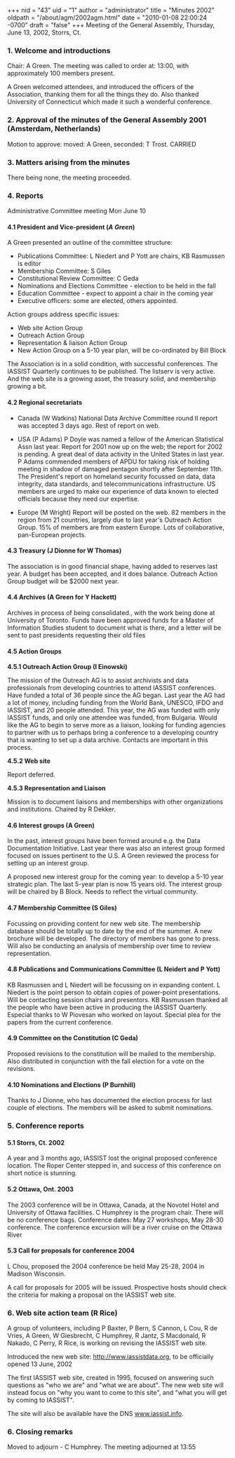 +++
nid = "43"
uid = "1"
author = "administrator"
title = "Minutes 2002"
oldpath = "/about/agm/2002agm.html"
date = "2010-01-08 22:00:24 -0700"
draft = "false"
+++
Meeting of the General Assembly, Thursday, June 13, 2002, Storrs, Ct.

### 1. Welcome and introductions

Chair: A Green. The meeting was called to order at: 13:00, with
approximately 100 members present.

A Green welcomed attendees, and introduced the officers of the
Association, thanking them for all the things they do. Also thanked
University of Connecticut which made it such a wonderful conference.

### 2. Approval of the minutes of the General Assembly 2001 (Amsterdam, Netherlands)

Motion to approve: moved: A Green, seconded: T Trost. CARRIED

### 3. Matters arising from the minutes

There being none, the meeting proceeded.

### 4. Reports

Administrative Committee meeting Mon June 10

#### 4.1 President and Vice-president (*A Green*)

A Green presented an outline of the committee structure:

-   Publications Committee: L Niedert and P Yott are chairs, KB
    Rasmussen is editor
-   Membership Committee: S Giles
-   Constitutional Review Committee: C Geda
-   Nominations and Elections Committee - election to be held in the
    fall
-   Education Committee - expect to appoint a chair in the coming year
-   Executive officers: some are elected, others appointed.

Action groups address specific issues:

-   Web site Action Group
-   Outreach Action Group
-   Representation & liaison Action Group
-   New Action Group on a 5-10 year plan, will be co-ordinated by Bill
    Block

The Association is in a solid condition, with successful conferences.
The IASSIST Quarterly continues to be published. The listserv is very
active. And the web site is a growing asset, the treasury solid, and
membership growing a bit.

#### 4.2 Regional secretariats

-   Canada (W Watkins)
    National Data Archive Committee round II report was accepted 3 days
    ago. Rest of report on web.

-   USA (P Adams)
    P Doyle was named a fellow of the American Statistical Assn last
    year. Report for 2001 now up on the web; the report for 2002 is
    pending. A great deal of data activity in the United States in last
    year. P Adams commended members of APDU for taking risk of holding
    meeting in shadow of damaged pentagon shortly after September 11th.
    The President's report on homeland security focussed on data, data
    integrity, data standards, and telecommunications infrastructure. US
    members are urged to make our experience of data known to elected
    officials because they need our expertise.

-   Europe (M Wright)
    Report will be posted on the web. 82 members in the region from 21
    countries, largely due to last year's Outreach Action Group. 15% of
    members are from eastern Europe. Lots of collaborative, pan-European
    projects.

#### 4.3 Treasury (J Dionne for W Thomas)

The association is in good financial shape, having added to reserves
last year. A budget has been accepted, and it does balance. Outreach
Action Group budget will be $2000 next year.

#### 4.4 Archives (A Green for Y Hackett)

Archives in process of being consolidated., with the work being done at
University of Toronto. Funds have been approved funds for a Master of
Information Studies student to document what is there, and a letter will
be sent to past presidents requesting their old files

#### 4.5 Action Groups

**4.5.1 Outreach Action Group (I Einowski)**

The mission of the Outreach AG is to assist archivists and data
professionals from developing countries to attend IASSIST conferences.
Have funded a total of 36 people since the AG began. Last year the AG
had a lot of money, including funding from the World Bank, UNESCO, IFDO
and IASSIST, and 20 people attended. This year, the AG was funded with
only IASSIST funds, and only one attendee was funded, from Bulgaria.
Would like the AG to begin to serve more as a liaison, looking for
funding agencies to partner with us to perhaps bring a conference to a
developing country that is wanting to set up a data archive. Contacts
are important in this process.

**4.5.2 Web site**

Report deferred.

**4.5.3 Representation and Liaison**

Mission is to document liaisons and memberships with other organizations
and institutions. Chaired by R Dekker.

#### 4.6 Interest groups (A Green)

In the past, interest groups have been formed around e.g. the Data
Documentation Initiative. Last year there was also an interest group
formed focused on issues pertinent to the U.S. A Green reviewed the
process for setting up an interest group.

A proposed new interest group for the coming year: to develop a 5-10
year strategic plan. The last 5-year plan is now 15 years old. The
interest group will be chaired by B Block. Needs to reflect the virtual
community.

#### 4.7 Membership Committee (S Giles)

Focussing on providing content for new web site. The membership database
should be totally up to date by the end of the summer. A new brochure
will be developed. The directory of members has gone to press. Will also
be conducting an analysis of membership over time to review
representation.

#### 4.8 Publications and Communications Committee (L Neidert and P Yott)

KB Rasmussen and L Niedert will be focussing on in expanding content. L
Niedert is the point person to obtain copies of power-point
presentations. Will be contacting session chairs and presentors. KB
Rasmussen thanked all the people who have been active in producing the
IASSIST Quarterly. Especial thanks to W Piovesan who worked on layout.
Special plea for the papers from the current conference.

#### 4.9 Committee on the Constitution (C Geda)

Proposed revisions to the constitution will be mailed to the membership.
Also distributed in conjunction with the fall election for a vote on the
revisions.

#### 4.10 Nominations and Elections (P Burnhill)

Thanks to J Dionne, who has documented the election process for last
couple of elections. The members will be asked to submit nominations.

### 5. Conference reports

#### 5.1 Storrs, Ct. 2002

A year and 3 months ago, IASSIST lost the original proposed conference
location. The Roper Center stepped in, and success of this conference on
short notice is stunning.

#### 5.2 Ottawa, Ont. 2003

The 2003 conference will be in Ottawa, Canada, at the Novotel Hotel and
University of Ottawa facilities. C Humphrey is the program chair. There
will be no conference bags. Conference dates: May 27 workshops, May
28-30 conference. The conference excursion will be a river cruise on the
Ottawa River

#### 5.3 Call for proposals for conference 2004

L Chou, proposed the 2004 conference be held May 25-28, 2004 in Madison
Wisconsin.

A call for proposals for 2005 will be issued. Prospective hosts should
check the criteria for making a proposal on the IASSIST web site.

### 6. Web site action team (R Rice)

A group of volunteers, including P Baxter, P Bern, S Cannon, L Cou, R de
Vries, A Green, W Giesbrecht, C Humphrey, R Jantz, S Macdonald, R
Nakado, C Perry, R Rice, is working on revising the IASSIST web site.

Introduced the new web site: http://www.iassistdata.org, to be
officially opened 13 June, 2002

The first IASSIST web site, created in 1995, focused on answering such
questions as "who we are" and "what we are about". The new web site
will instead focus on "why you want to come to this site", and "what
you will get by coming to IASSIST".

The site will also be available have the DNS www.iassist.info.

### 6. Closing remarks

Moved to adjourn - C Humphrey. The meeting adjourned at 13:55
